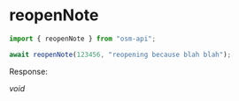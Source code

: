 # reopenNote

```ts
import { reopenNote } from "osm-api";

await reopenNote(123456, "reopening because blah blah");
```

Response:

_void_
